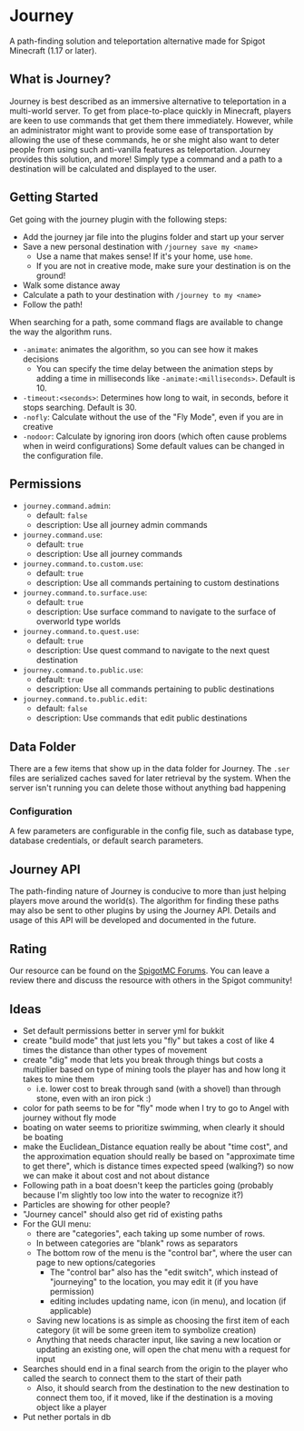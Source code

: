 # Journey
A path-finding solution and teleportation alternative made for 
Spigot Minecraft (1.17 or later).

## What is Journey?
Journey is best described as an immersive alternative to teleportation in a multi-world server.
To get from place-to-place quickly in Minecraft, players are keen to use commands that get them there immediately.
However, while an administrator might want to provide some ease of transportation by allowing the use of these commands,
he or she might also want to deter people from using such anti-vanilla features as teleportation.
Journey provides this solution, and more! Simply type a command and a path to a destination will be calculated
and displayed to the user.

## Getting Started
Get going with the journey plugin with the following steps:
- Add the journey jar file into the plugins folder and start up your server
- Save a new personal destination with `/journey save my <name>`
  - Use a name that makes sense! If it's your home, use `home`.
  - If you are not in creative mode, make sure your destination is on the ground!
- Walk some distance away
- Calculate a path to your destination with `/journey to my <name>`
- Follow the path!

When searching for a path, some command flags are available to change the way
the algorithm runs. 
- `-animate`: animates the algorithm, so you can see how it makes decisions
  - You can specify the time delay between the animation steps by adding a time in milliseconds
    like `-animate:<milliseconds>`. Default is 10.
- `-timeout:<seconds>`: Determines how long to wait, in seconds, before it stops searching. Default is 30.
- `-nofly`: Calculate without the use of the "Fly Mode", even if you are in creative
- `-nodoor`: Calculate by ignoring iron doors (which often cause problems when in weird configurations)
Some default values can be changed in the configuration file.

## Permissions
- `journey.command.admin`:
  - default: `false`
  - description: Use all journey admin commands
- `journey.command.use`:
  - default: `true`
  - description: Use all journey commands 
- `journey.command.to.custom.use`:
  - default: `true`
  - description: Use all commands pertaining to custom destinations
- `journey.command.to.surface.use`:
  - default: `true`
  - description: Use surface command to navigate to the surface of overworld type worlds
- `journey.command.to.quest.use`:
  - default: `true`
  - description: Use quest command to navigate to the next quest destination
- `journey.command.to.public.use`:
  - default: `true`
  - description: Use all commands pertaining to public destinations
- `journey.command.to.public.edit`:
  - default: `false`
  - description: Use commands that edit public destinations

## Data Folder
There are a few items that show up in the data folder for Journey. 
The `.ser` files are serialized caches saved for later retrieval by the system.
When the server isn't running you can delete those without anything bad happening

### Configuration
A few parameters are configurable in the config file, such as database type, database credentials,
or default search parameters.

## Journey API
The path-finding nature of Journey is conducive to more than just helping players move around the world(s).
The algorithm for finding these paths may also be sent to other plugins by using the Journey API. 
Details and usage of this API will be developed and documented in the future.

## Rating
Our resource can be found on the [SpigotMC Forums](https://www.spigotmc.org/resources/journey-1-17.97117/). 
You can leave a review there and discuss the resource with others in the Spigot community!

## Ideas
- Set default permissions better in server yml for bukkit
- create "build mode" that just lets you "fly" but takes a cost of like 4 times the distance than other types of 
  movement
- create "dig" mode that lets you break through things but costs a multiplier based on type of mining tools the 
  player has and how long it takes to mine them
  - i.e. lower cost to break through sand (with a shovel) than through stone, even with an iron pick :)
- color for path seems to be for "fly" mode when I try to go to Angel with journey without fly mode
- boating on water seems to prioritize swimming, when clearly it should be boating
- make the Euclidean_Distance equation really be about "time cost", and the approximation equation should really be 
  based on "approximate time to get there", which is distance times expected speed (walking?) so now we can make it 
  about cost and not about distance
- Following path in a boat doesn't keep the particles going (probably because I'm slightly too low into the water 
  to recognize it?)
- Particles are showing for other people?
- "Journey cancel" should also get rid of existing paths
- For the GUI menu:
  - there are "categories", each taking up some number of rows.
  - In between categories are "blank" rows as separators
  - The bottom row of the menu is the "control bar", where the user can page to new options/categories
    - The "control bar" also has the "edit switch", which instead of "journeying" to the location, you may edit it 
      (if you have permission)
    - editing includes updating name, icon (in menu), and location (if applicable)
  - Saving new locations is as simple as choosing the first item of each category (it will be some green item to 
    symbolize creation)
  - Anything that needs character input, like saving a new location or updating an existing one, will open the chat 
    menu with a request for input
- Searches should end in a final search from the origin to the player who called the search to connect them to the 
  start of their path
  - Also, it should search from the destination to the new destination to connect them too, if it moved, like if the 
    destination is a moving object like a player
- Put nether portals in db